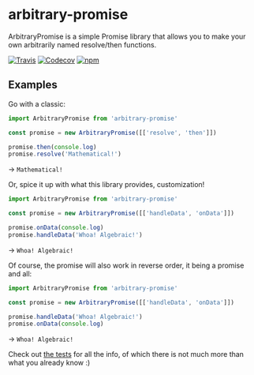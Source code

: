 # arbitrary-promise

ArbitraryPromise is a simple Promise library that allows you to make your own arbitrarily named resolve/then functions.

[![Travis](https://img.shields.io/travis/aaronik/arbitrary-promise.svg)](https://travis-ci.org/aaronik/arbitrary-promise)
[![Codecov](https://img.shields.io/codecov/c/github/aaronik/arbitrary-promise.svg)](https://codecov.io/gh/aaronik/arbitrary-promise)
[![npm](https://img.shields.io/npm/v/arbitrary-promise.svg)](https://npmjs.com/package/arbitrary-promise)

## Examples

Go with a classic:

```js
import ArbitraryPromise from 'arbitrary-promise'

const promise = new ArbitraryPromise([['resolve', 'then']])

promise.then(console.log)
promise.resolve('Mathematical!')
```

-> `Mathematical!`

Or, spice it up with what this library provides, customization!

```js
import ArbitraryPromise from 'arbitrary-promise'

const promise = new ArbitraryPromise([['handleData', 'onData']])

promise.onData(console.log)
promise.handleData('Whoa! Algebraic!')
```

-> `Whoa! Algebraic!`

Of course, the promise will also work in reverse order, it being a promise and all:

```js
import ArbitraryPromise from 'arbitrary-promise'

const promise = new ArbitraryPromise([['handleData', 'onData']])

promise.handleData('Whoa! Algebraic!')
promise.onData(console.log)
```

-> `Whoa! Algebraic!`

Check out [the tests](./test/module.spec.js) for all the info, of which there is not much more than what you already know :)
